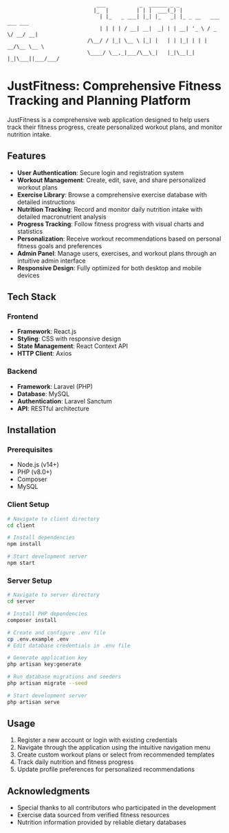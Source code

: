 ```
                             ___           _  ______ _ _                       
                            |_  |         | | |  ___(_) |                      
                              | |_   _ ___| |_| |_   _| |_ _ __   ___  ___ ___ 
                              | | | | / __| __|  _| | | __| '_ \ / _ \/ __/ __|
                          /\__/ / |_| \__ \ |_| |   | | |_| | | |  __/\__ \__ \
                          \____/ \__,_|___/\__\_|   |_|\__|_| |_|\___||___/___/
```
# JustFitness: Comprehensive Fitness Tracking and Planning Platform

JustFitness is a comprehensive web application designed to help users track their fitness progress, create personalized workout plans, and monitor nutrition intake.

## Features

- **User Authentication**: Secure login and registration system
- **Workout Management**: Create, edit, save, and share personalized workout plans
- **Exercise Library**: Browse a comprehensive exercise database with detailed instructions
- **Nutrition Tracking**: Record and monitor daily nutrition intake with detailed macronutrient analysis
- **Progress Tracking**: Follow fitness progress with visual charts and statistics
- **Personalization**: Receive workout recommendations based on personal fitness goals and preferences
- **Admin Panel**: Manage users, exercises, and workout plans through an intuitive admin interface
- **Responsive Design**: Fully optimized for both desktop and mobile devices

## Tech Stack

### Frontend
- **Framework**: React.js
- **Styling**: CSS with responsive design
- **State Management**: React Context API
- **HTTP Client**: Axios

### Backend
- **Framework**: Laravel (PHP)
- **Database**: MySQL
- **Authentication**: Laravel Sanctum
- **API**: RESTful architecture

## Installation

### Prerequisites
- Node.js (v14+)
- PHP (v8.0+)
- Composer
- MySQL

### Client Setup
```bash
# Navigate to client directory
cd client

# Install dependencies
npm install

# Start development server
npm start
```

### Server Setup
```bash
# Navigate to server directory
cd server

# Install PHP dependencies
composer install

# Create and configure .env file
cp .env.example .env
# Edit database credentials in .env file

# Generate application key
php artisan key:generate

# Run database migrations and seeders
php artisan migrate --seed

# Start development server
php artisan serve
```

## Usage

1. Register a new account or login with existing credentials
2. Navigate through the application using the intuitive navigation menu
3. Create custom workout plans or select from recommended templates
4. Track daily nutrition and fitness progress
5. Update profile preferences for personalized recommendations

## Acknowledgments

- Special thanks to all contributors who participated in the development
- Exercise data sourced from verified fitness resources
- Nutrition information provided by reliable dietary databases